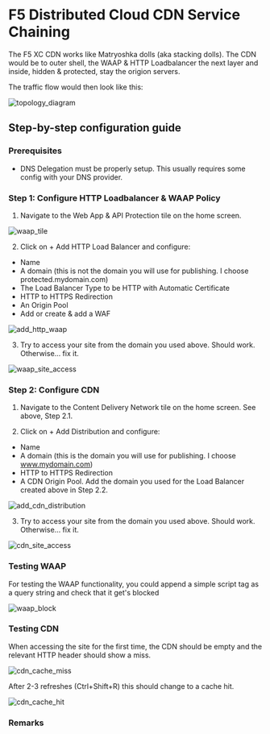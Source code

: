 # F5 Distributed Cloud CDN Service Chaining

The F5 XC CDN works like Matryoshka dolls (aka stacking dolls). The CDN would be to outer shell, the WAAP & HTTP Loadbalancer the next layer and inside, hidden & protected, stay the origion servers.

The traffic flow would then look like this:

![topology_diagram](assets/topology_diagram.png)

## Step-by-step configuration guide

### Prerequisites

* DNS Delegation must be properly setup. This usually requires some config with your DNS provider.

### Step 1: Configure HTTP Loadbalancer & WAAP Policy

1. Navigate to the Web App & API Protection tile on the home screen.

![waap_tile](assets/waap_tile.png)

2. Click on + Add HTTP Load Balancer and configure: 
  * Name
  * A domain (this is not the domain you will use for publishing. I choose protected.mydomain.com)
  * The Load Balancer Type to be HTTP with Automatic Certificate
  * HTTP to HTTPS Redirection
  * An Origin Pool 
  * Add or create & add a WAF

![add_http_waap](assets/add_http_waap.png)

3. Try to access your site from the domain you used above. Should work. Otherwise... fix it.

![waap_site_access](assets/waap_site_access.png)

### Step 2: Configure CDN

1. Navigate to the Content Delivery Network tile on the home screen. See above, Step 2.1.

2. Click on + Add Distribution and configure:
  * Name
  * A domain (this is the domain you will use for publishing. I choose www.mydomain.com)
  * HTTP to HTTPS Redirection
  * A CDN Origin Pool. Add the domain you used for the Load Balancer created above in Step 2.2.

![add_cdn_distribution](assets/add_cdn_distribution.png)

3. Try to access your site from the domain you used above. Should work. Otherwise... fix it.

![cdn_site_access](assets/cdn_site_access.png)

### Testing WAAP

For testing the WAAP functionality, you could append a simple script tag as a query string and check that it get's blocked

![waap_block](assets/waap_block.png)

### Testing CDN

When accessing the site for the first time, the CDN should be empty and the relevant HTTP header should show a miss.

![cdn_cache_miss](assets/cdn_cache_miss.png)

After 2-3 refreshes (Ctrl+Shift+R) this should change to a cache hit.

![cdn_cache_hit](assets/cdn_cache_hit.png)

### Remarks